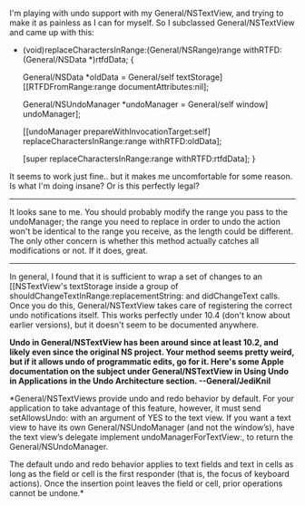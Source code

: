 

I'm playing with undo support with my General/NSTextView, and trying to make it as painless as I can for myself.  So I subclassed General/NSTextView and came up with this:

    

- (void)replaceCharactersInRange:(General/NSRange)range withRTFD:(General/NSData *)rtfdData; {
    
    General/NSData *oldData = General/self textStorage] [[RTFDFromRange:range documentAttributes:nil];
    
    General/NSUndoManager *undoManager = General/self window] undoManager];
    
    [[undoManager prepareWithInvocationTarget:self]
        replaceCharactersInRange:range withRTFD:oldData];
    
    [super replaceCharactersInRange:range withRTFD:rtfdData];
}



It seems to work just fine.. but it makes me uncomfortable for some reason.  Is what I'm doing insane?  Or is this perfectly legal?

----

It looks sane to me. You should probably modify the range you pass to the undoManager; the range you need to replace in order to undo the action won't be identical to the range you receive, as the length could be different. The only other concern is whether this method actually catches all modifications or not. If it does, great.

----

In general, I found that it is sufficient to wrap a set of changes to an [[NSTextView's textStorage inside a group of shouldChangeTextInRange:replacementString: and didChangeText calls. Once you do this, General/NSTextView takes care of registering the correct undo notifications itself. This works perfectly under 10.4 (don't know about earlier versions), but it doesn't seem to be documented anywhere.

**Undo in General/NSTextView has been around since at least 10.2, and likely even since the original NS project. Your method seems pretty weird, but if it allows undo of programmatic edits, go for it. Here's some Apple documentation on the subject under General/NSTextView in Using Undo in Applications in the Undo Architecture section. --General/JediKnil**

*General/NSTextViews provide undo and redo behavior by default. For your application to take advantage of this feature, however, it must send setAllowsUndo: with an argument of YES to the text view. If you want a text view to have its own General/NSUndoManager (and not the window’s), have the text view’s delegate implement undoManagerForTextView:, to return the General/NSUndoManager.

The default undo and redo behavior applies to text fields and text in cells as long as the field or cell is the first responder (that is, the focus of keyboard actions). Once the insertion point leaves the field or cell, prior operations cannot be undone.*